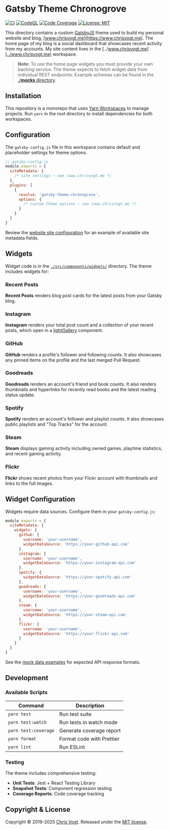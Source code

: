 # Gatsby Theme Chronogrove

[![CI](https://github.com/chrisvogt/gatsby-theme-chronogrove/actions/workflows/ci.yml/badge.svg?branch=main)](https://github.com/chrisvogt/gatsby-theme-chronogrove/actions/workflows/ci.yml)
[![CodeQL](https://github.com/chrisvogt/gatsby-theme-chronogrove/actions/workflows/codeql-analysis.yml/badge.svg?branch=main)](https://github.com/chrisvogt/gatsby-theme-chronogrove/actions/workflows/codeql-analysis.yml)
[![Code Coverage](https://codecov.io/gh/chrisvogt/gatsby-theme-chronogrove/branch/main/graph/badge.svg?token=YUksu2c99s)](https://codecov.io/gh/chrisvogt/gatsby-theme-chronogrove)
[![License: MIT](https://img.shields.io/badge/license-MIT-blue.svg)](https://github.com/chrisvogt/gatsby-theme-chronogrove/blob/main/LICENSE)

This directory contains a custom [GatsbyJS](https://www.gatsbyjs.com/) theme used to build my personal website and blog, [www.chrisvogt.me](https://www.chrisvogt.me). The home page of my blog is a social dashboard that showcases recent activity from my accounts. My site content lives in the [../www.chrisvogt.me](../www.chrisvogt.me) workspace.

> **Note:** To use the home page widgets you must provide your own backing service. The theme expects to fetch widget data from individual REST endpoints. Example schemas can be found in the [./**mocks** directory](./__mocks__).

## Installation

This repository is a monorepo that uses [Yarn Workspaces](https://classic.yarnpkg.com/lang/en/docs/workspaces/) to manage projects. Run `yarn` in the root directory to install dependencies for both workspaces.

## Configuration

The `gatsby-config.js` file in this workspace contains default and placeholder settings for theme options.

```js
// gatsby-config.js
module.exports = {
  siteMetadata: {
    /* site settings – see /www.chrisvogt.me */
  },
  plugins: [
    {
      resolve: 'gatsby-theme-chronogrove',
      options: {
        /* custom theme options – see /www.chrisvogt.me */
      }
    }
  ]
}
```

Review the [website site configuration](https://github.com/chrisvogt/gatsby-theme-chronogrove/tree/master/www.chrisvogt.me/gatsby-config.js) for an example of available site metadata fields.

## Widgets

Widget code is in the [`./src/components/widgets/`](./src/components/widgets/) directory. The theme includes widgets for:

### Recent Posts

**Recent Posts** renders blog post cards for the latest posts from your Gatsby blog.

### Instagram

**Instagram** renders your total post count and a collection of your recent posts, which open in a [lightGallery](https://www.lightgalleryjs.com/) component.

### GitHub

**GitHub** renders a profile's follower and following counts. It also showcases any pinned items on the profile and the last merged Pull Request.

### Goodreads

**Goodreads** renders an account's friend and book counts. It also renders thumbnails and hyperlinks for recently read books and the latest reading status update.

### Spotify

**Spotify** renders an account's follower and playlist counts. It also showcases public playlists and "Top Tracks" for the account.

### Steam

**Steam** displays gaming activity including owned games, playtime statistics, and recent gaming activity.

### Flickr

**Flickr** shows recent photos from your Flickr account with thumbnails and links to the full images.

## Widget Configuration

Widgets require data sources. Configure them in your `gatsby-config.js`:

```javascript
module.exports = {
  siteMetadata: {
    widgets: {
      github: {
        username: 'your-username',
        widgetDataSource: 'https://your-github-api.com'
      },
      instagram: {
        username: 'your-username',
        widgetDataSource: 'https://your-instagram-api.com'
      },
      spotify: {
        widgetDataSource: 'https://your-spotify-api.com'
      },
      goodreads: {
        username: 'your-username',
        widgetDataSource: 'https://your-goodreads-api.com'
      },
      steam: {
        username: 'your-username',
        widgetDataSource: 'https://your-steam-api.com'
      },
      flickr: {
        username: 'your-username',
        widgetDataSource: 'https://your-flickr-api.com'
      }
    }
  }
}
```

See the [mock data examples](./__mocks__/) for expected API response formats.

## Development

### Available Scripts

| Command              | Description               |
| -------------------- | ------------------------- |
| `yarn test`          | Run test suite            |
| `yarn test:watch`    | Run tests in watch mode   |
| `yarn test:coverage` | Generate coverage report  |
| `yarn format`        | Format code with Prettier |
| `yarn lint`          | Run ESLint                |

### Testing

The theme includes comprehensive testing:

- **Unit Tests**: Jest + React Testing Library
- **Snapshot Tests**: Component regression testing
- **Coverage Reports**: Code coverage tracking

## Copyright & License

Copyright © 2019-2025 [Chris Vogt](https://www.chrisvogt.me). Released under the [MIT license](https://github.com/chrisvogt/gatsby-theme-chronogrove/tree/master/LICENSE).
